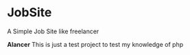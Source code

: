 # JobSite
A Simple Job Site like freelancer

<b>Alancer</b>
This is just a test project to test my knowledge of php
